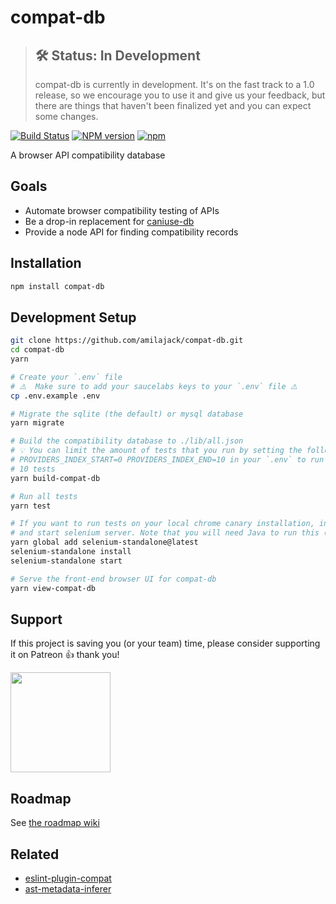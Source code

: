 compat-db
=========

> ## 🛠 Status: In Development
> compat-db is currently in development. It's on the fast track to a 1.0 release, so we encourage you to use it and give us your feedback, but there are things that haven't been finalized yet and you can expect some changes.

[![Build Status](https://travis-ci.org/amilajack/compat-db.svg?branch=master&maxAge=2592)](https://travis-ci.org/amilajack/compat-db)
[![NPM version](https://badge.fury.io/js/compat-db.svg?maxAge=2592)](http://badge.fury.io/js/compat-db)
[![npm](https://img.shields.io/npm/dm/compat-db.svg?maxAge=2592)](https://npm-stat.com/charts.html?package=compat-db)

A browser API compatibility database

## Goals
* Automate browser compatibility testing of APIs
* Be a drop-in replacement for [caniuse-db](https://github.com/Fyrd/caniuse)
* Provide a node API for finding compatibility records

## Installation
```bash
npm install compat-db
```

## Development Setup
```bash
git clone https://github.com/amilajack/compat-db.git
cd compat-db
yarn

# Create your `.env` file
# ⚠️  Make sure to add your saucelabs keys to your `.env` file ⚠️
cp .env.example .env

# Migrate the sqlite (the default) or mysql database
yarn migrate

# Build the compatibility database to ./lib/all.json
# 💡 You can limit the amount of tests that you run by setting the following ENV's
# PROVIDERS_INDEX_START=0 PROVIDERS_INDEX_END=10 in your `.env` to run the first
# 10 tests
yarn build-compat-db

# Run all tests
yarn test

# If you want to run tests on your local chrome canary installation, install
# and start selenium server. Note that you will need Java to run this 😢
yarn global add selenium-standalone@latest
selenium-standalone install
selenium-standalone start

# Serve the front-end browser UI for compat-db
yarn view-compat-db
```

## Support

If this project is saving you (or your team) time, please consider supporting it on Patreon 👍 thank you!

<p>
  <a href="https://www.patreon.com/amilajack">
    <img src="https://c5.patreon.com/external/logo/become_a_patron_button@2x.png" width="160">
  </a>
</p>

## Roadmap
See [the roadmap wiki](https://github.com/amilajack/compat-db/wiki/Roadmap)

## Related

* [eslint-plugin-compat](https://github.com/amilajack/eslint-plugin-compat)
* [ast-metadata-inferer](https://github.com/amilajack/ast-metadata-inferer)
